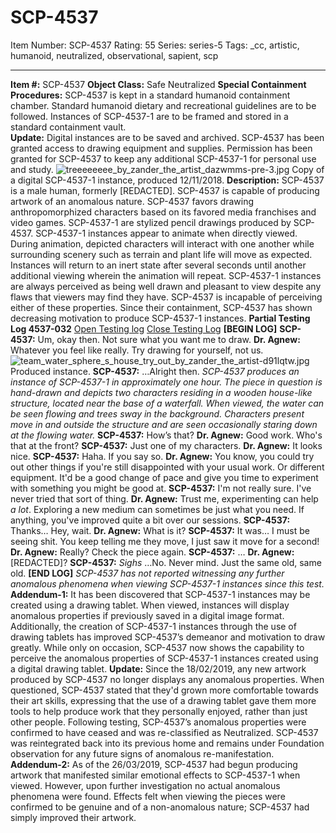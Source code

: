 # SCP-4537
Item Number: SCP-4537
Rating: 55
Series: series-5
Tags: _cc, artistic, humanoid, neutralized, observational, sapient, scp

---

**Item #:** SCP-4537
**Object Class:** Safe Neutralized
**Special Containment Procedures:** SCP-4537 is kept in a standard humanoid containment chamber. Standard humanoid dietary and recreational guidelines are to be followed.
Instances of SCP-4537-1 are to be framed and stored in a standard containment vault.  
**Update:** Digital instances are to be saved and archived.
SCP-4537 has been granted access to drawing equipment and supplies. Permission has been granted for SCP-4537 to keep any additional SCP-4537-1 for personal use and study.
![treeeeeeee_by_zander_the_artist_dazwmms-pre-3.jpg](https://scp-wiki.wdfiles.com/local--files/scp-4537/treeeeeeee_by_zander_the_artist_dazwmms-pre-3.jpg)
Copy of a digital SCP-4537-1 instance, produced 12/11/2018.
**Description:** SCP-4537 is a male human, formerly [REDACTED]. SCP-4537 is capable of producing artwork of an anomalous nature. SCP-4537 favors drawing anthropomorphized characters based on its favored media franchises and video games.
SCP-4537-1 are stylized pencil drawings produced by SCP-4537. SCP-4537-1 instances appear to animate when directly viewed. During animation, depicted characters will interact with one another while surrounding scenery such as terrain and plant life will move as expected. Instances will return to an inert state after several seconds until another additional viewing wherein the animation will repeat.
SCP-4537-1 instances are always perceived as being well drawn and pleasant to view despite any flaws that viewers may find they have. SCP-4537 is incapable of perceiving either of these properties. Since their containment, SCP-4537 has shown decreasing motivation to produce SCP-4537-1 instances.
**Partial Testing Log 4537-032**
[Open Testing log](javascript:;)
[Close Testing Log](javascript:;)
**[BEGIN LOG]**
**SCP-4537:** Um, okay then. Not sure what you want me to draw.
**Dr. Agnew:** Whatever you feel like really. Try drawing for yourself, not us.
![team_water_sphere_s_house_try_out_by_zander_the_artist-d91lqtw.jpg](https://scp-wiki.wdfiles.com/local--files/scp-4537/team_water_sphere_s_house_try_out_by_zander_the_artist-d91lqtw.jpg)
Produced instance.
**SCP-4537:** …Alright then.
_SCP-4537 produces an instance of SCP-4537-1 in approximately one hour. The piece in question is hand-drawn and depicts two characters residing in a wooden house-like structure, located near the base of a waterfall. When viewed, the water can be seen flowing and trees sway in the background. Characters present move in and outside the structure and are seen occasionally staring down at the flowing water._
**SCP-4537:** How’s that?
**Dr. Agnew:** Good work. Who's that at the front?
**SCP-4537:** Just one of my characters.
**Dr. Agnew:** It looks nice.
**SCP-4537:** Haha. If you say so.
**Dr. Agnew:** You know, you could try out other things if you're still disappointed with your usual work. Or different equipment. It'd be a good change of pace and give you time to experiment with something you might be good at.
**SCP-4537:** I'm not really sure. I've never tried that sort of thing.
**Dr. Agnew:** Trust me, experimenting can help _a lot_. Exploring a new medium can sometimes be just what you need. If anything, you've improved quite a bit over our sessions.
**SCP-4537:** Thanks… Hey, wait.
**Dr. Agnew:** What is it?
**SCP-4537:** It was… I must be seeing shit. You keep telling me they move, I just saw it move for a second!
**Dr. Agnew:** Really? Check the piece again.
**SCP-4537:** …
**Dr. Agnew:** [REDACTED]?
**SCP-4537:** _Sighs_ …No. Never mind. Just the same old, same old.
**[END LOG]**
_SCP-4537 has not reported witnessing any further anomalous phenomena when viewing SCP-4537-1 instances since this test._
**Addendum-1:** It has been discovered that SCP-4537-1 instances may be created using a drawing tablet. When viewed, instances will display anomalous properties if previously saved in a digital image format.
Additionally, the creation of SCP-4537-1 instances through the use of drawing tablets has improved SCP-4537’s demeanor and motivation to draw greatly. While only on occasion, SCP-4537 now shows the capability to perceive the anomalous properties of SCP-4537-1 instances created using a digital drawing tablet.
**Update:** Since the 18/02/2019, any new artwork produced by SCP-4537 no longer displays any anomalous properties. When questioned, SCP-4537 stated that they'd grown more comfortable towards their art skills, expressing that the use of a drawing tablet gave them more tools to help produce work that they personally enjoyed, rather than just other people.
Following testing, SCP-4537’s anomalous properties were confirmed to have ceased and was re-classified as Neutralized. SCP-4537 was reintegrated back into its previous home and remains under Foundation observation for any future signs of anomalous re-manifestation.
**Addendum-2:** As of the 26/03/2019, SCP-4537 had begun producing artwork that manifested similar emotional effects to SCP-4537-1 when viewed. However, upon further investigation no actual anomalous phenomena were found. Effects felt when viewing the pieces were confirmed to be genuine and of a non-anomalous nature; SCP-4537 had simply improved their artwork.
